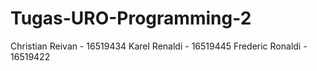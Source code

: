 # Tugas-URO-Programming-2
Christian Reivan - 16519434
Karel Renaldi - 16519445
Frederic Ronaldi - 16519422
